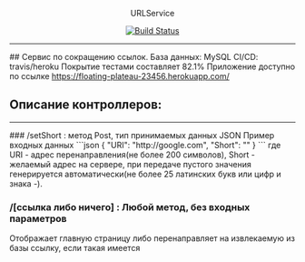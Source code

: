 <p align="center">URLService</p>
<p align="center">
  <a href="https://travis-ci.org/github/x421/URLService"><img src="https://travis-ci.org/x421/URLService.svg" alt="Build Status"></a>
</p>
<hr>
## Сервис по сокращению ссылок.
База данных: MySQL
CI/CD: travis/heroku
Покрытие тестами составляет 82.1%
Приложение доступно по ссылке <a href="https://floating-plateau-23456.herokuapp.com/">https://floating-plateau-23456.herokuapp.com/</a>

## Описание контроллеров:
<hr>
  ### /setShort : метод Post, тип принимаемых данных JSON
  Пример входных данных
  ```json
  {
      "URI": "http://google.com",
      "Short": ""
  }
  ```
  где URI - адрес перенаправления(не более 200 символов), Short - желаемый адрес на сервере, при передаче пустого значения генерируется автоматически(не более 25 латинских букв или цифр и знака -). 

  ### /[ссылка либо ничего] : Любой метод, без входных параметров
  Отображает главную страницу либо перенаправляет на извлекаемую из базы ссылку, если такая имеется
